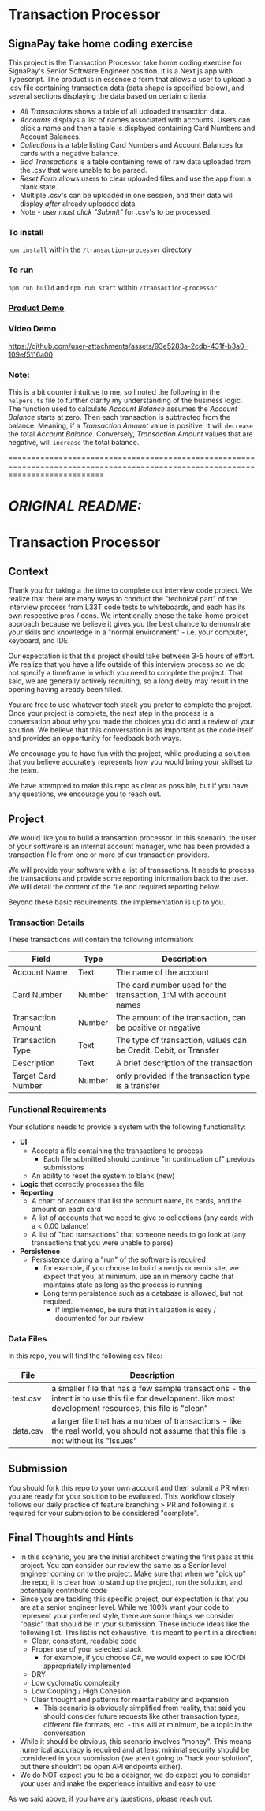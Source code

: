 # Transaction Processor
## SignaPay take home coding exercise
This project is the Transaction Processor take home coding exercise for SignaPay's Senior Software Engineer position.
It is a Next.js app with Typescript.
The product is in essence a form that allows a user to upload a .csv file containing transaction data (data shape is specified below), and several sections displaying the data based on certain criteria:
- *All Transactions* shows a table of all uploaded transaction data.
- *Accounts* displays a list of names associated with accounts. Users can click a name and then a table is displayed containing Card Numbers and Account Balances.
- *Collections* is a table listing Card Numbers and Account Balances for cards with a negative balance.
- *Bad Transactions* is a table containing rows of raw data uploaded from the .csv that were unable to be parsed.
- *Reset Form* allows users to clear uploaded files and use the app from a blank state.
- Multiple .csv's can be uploaded in one session, and their data will display *after* already uploaded data.
- Note - *user must click "Submit"* for .csv's to be processed.

### To install
`npm install` within the `/transaction-processor` directory

### To run
`npm run build` and `npm run start` within `/transaction-processor`

### [Product Demo](https://processor-interview-w5vn.vercel.app/)

### Video Demo
https://github.com/user-attachments/assets/93e5283a-2cdb-431f-b3a0-109ef5116a00

### Note:
  This is a bit counter intuitive to me, so I noted the following in the `helpers.ts` file to further clarify my understanding of the business logic. The function used to calculate *Account Balance* assumes the *Account Balance* starts at zero. Then each transaction is subtracted from the balance. Meaning, if a *Transaction Amount* value is positive, it will `decrease` the total *Account Balance*. Conversely, *Transaction Amount* values that are negative, will `increase` the total balance.

=================================================================================================================================

# *ORIGINAL README:*
# Transaction Processor

## Context

Thank you for taking a the time to complete our interview code project. We realize that there are many ways to conduct the "technical part" of the interview process from L33T code tests to whiteboards, and each has its own respective pros / cons. We intentionally chose the take-home project approach because we believe it gives you the best chance to demonstrate your skills and knowledge in a "normal environment" - i.e. your computer, keyboard, and IDE.

Our expectation is that this project should take between 3-5 hours of effort. We realize that you have a life outside of this interview process so we do not specify a timeframe in which you need to complete the project. That said, we are generally actively recruiting, so a long delay may result in the opening having already been filled.

You are free to use whatever tech stack you prefer to complete the project. Once your project is complete, the next step in the process is a conversation about why you made the choices you did and a review of your solution. We believe that this conversation is as important as the code itself and provides an opportunity for feedback both ways.

We encourage you to have fun with the project, while producing a solution that you believe accurately represents how you would bring your skillset to the team.

We have attempted to make this repo as clear as possible, but if you have any questions, we encourage you to reach out.

## Project

We would like you to build a transaction processor. In this scenario, the user of your software is an internal account manager, who has been provided a transaction file from one or more of our transaction providers.

We will provide your software with a list of transactions. It needs to process the transactions and provide some reporting information back to the user. We will detail the content of the file and required reporting below.

Beyond these basic requirements, the implementation is up to you.

### Transaction Details

These transactions will contain the following information:

| Field              | Type   | Description                                                       |
| ------------------ | ------ | ----------------------------------------------------------------- |
| Account Name       | Text   | The name of the account                                           |
| Card Number        | Number | The card number used for the transaction, 1:M with account names  |
| Transaction Amount | Number | The amount of the transaction, can be positive or negative        |
| Transaction Type   | Text   | The type of transaction, values can be Credit, Debit, or Transfer |
| Description        | Text   | A brief description of the transaction                            |
| Target Card Number | Number | only provided if the transaction type is a transfer               |

### Functional Requirements

Your solutions needs to provide a system with the following functionality:

- **UI**
  - Accepts a file containing the transactions to process
    - Each file submitted should continue "in continuation of" previous submissions
  - An ability to reset the system to blank (new)
- **Logic** that correctly processes the file
- **Reporting**
  - A chart of accounts that list the account name, its cards, and the amount on each card
  - A list of accounts that we need to give to collections (any cards with a < 0.00 balance)
  - A list of "bad transactions" that someone needs to go look at (any transactions that you were unable to parse)
- **Persistence**
  - Persistence during a "run" of the software is required
    - for example, if you choose to build a nextjs or remix site, we expect that you, at minimum, use an in memory cache that maintains state as long as the process is running
    - Long term persistence such as a database is allowed, but not required.
      - If implemented, be sure that initialization is easy / documented for our review

### Data Files

In this repo, you will find the following csv files:

| File     | Description                                                                                                                                               |
| -------- | --------------------------------------------------------------------------------------------------------------------------------------------------------- |
| test.csv | a smaller file that has a few sample transactions - the intent is to use this file for development. like most development resources, this file is "clean" |
| data.csv | a larger file that has a number of transactions - like the real world, you should not assume that this file is not without its "issues"                   |

## Submission

You should fork this repo to your own account and then submit a PR when you are ready for your solution to be evaluated. This workflow closely follows our daily practice of feature branching > PR and following it is required for your submission to be considered "complete".

## Final Thoughts and Hints

- In this scenario, you are the initial architect creating the first pass at this project. You can consider our review the same as a Senior level engineer coming on to the project. Make sure that when we "pick up" the repo, it is clear how to stand up the project, run the solution, and potentially contribute code
- Since you are tackling this specific project, our expectation is that you are at a senior engineer level. While we 100% want your code to represent your preferred style, there are some things we consider "basic" that should be in your submission. These include ideas like the following list. This list is not exhaustive, it is meant to point in a direction:
  - Clear, consistent, readable code
  - Proper use of your selected stack
    - for example, if you choose C#, we would expect to see IOC/DI appropriately implemented
  - DRY
  - Low cyclomatic complexity
  - Low Coupling / High Cohesion
  - Clear thought and patterns for maintainability and expansion
    - This scenario is obviously simplified from reality, that said you should consider future requests like other transaction types, different file formats, etc. - this will at minimum, be a topic in the conversation
- While it should be obvious, this scenario involves "money". This means numerical accuracy is required and at least minimal security should be considered in your submission (we aren't going to "hack your solution", but there shouldn't be open API endpoints either).
- We do NOT expect you to be a designer, we do expect you to consider your user and make the experience intuitive and easy to use

As we said above, if you have any questions, please reach out.
